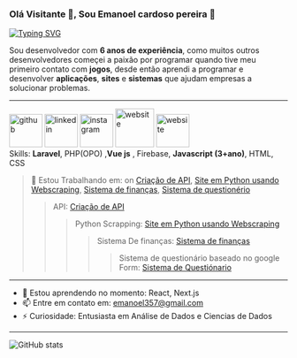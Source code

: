 ### Olá Visitante 👋, Sou Emanoel cardoso pereira 👋

 [![Typing SVG](https://readme-typing-svg.herokuapp.com?color=E6006E&center=true&vCenter=true&lines=Full-stack+web+Developer;%2B2+anos+de+experi%C3%AAncia+desenvolvendo;Sempre+aprendendo+novas+tecnologias)](https://git.io/typing-svg)

Sou desenvolvedor com **6 anos de experiência**, como muitos outros desenvolvedores começei a paixão por programar quando tive meu primeiro contato com **jogos**, desde então aprendi a programar e desenvolver **aplicações**, **sites** e **sistemas** que ajudam empresas a solucionar problemas.

---
<img src='https://cdn.jsdelivr.net/gh/devicons/devicon/icons/vuejs/vuejs-original-wordmark.svg' alt='github' height='60'>  <img src='https://cdn.jsdelivr.net/gh/devicons/devicon/icons/laravel/laravel-plain.svg' alt='linkedin' height='60'>  <img src='https://cdn.jsdelivr.net/gh/devicons/devicon/icons/firebase/firebase-plain.svg' alt='instagram' height='60'>  <img src='https://cdn.jsdelivr.net/gh/devicons/devicon/icons/php/php-plain.svg' alt='website' height='70'>  <img src='https://cdn.jsdelivr.net/gh/devicons/devicon/icons/javascript/javascript-original.svg' alt='website' height='60'>  
Skills: **Laravel**, PHP(OPO) ,**Vue js** , Firebase, **Javascript (3+ano)**, HTML, CSS

> 🔭 Estou Trabalhando em: on [Criação de API](http://example.com), [Site em Python usando Webscraping](http://example.com), [Sistema de finanças](http://example.com), [Sistema de questionério](http://example.com) 
>> API: [Criação de API](http://example.com)
>>> Python Scrapping: [Site em Python usando Webscraping](http://example.com)
>>>> Sistema De finanças: [Sistema de finanças](http://example.com)
>>>>> Sistema de questionário baseado no google Form: [Sistema de Questiónario](http://example.com)

---
- 🌱 Estou aprendendo no momento: React, Next.js 
- 📫 Entre em contato em: emanoel357@gmail.com 
- ⚡ Curiosidade: Entusiasta em Análise de Dados e Ciencias de Dados 
---

![GitHub stats](https://github-readme-stats.vercel.app/api?username=emanoel3578&show_icons=true)  
